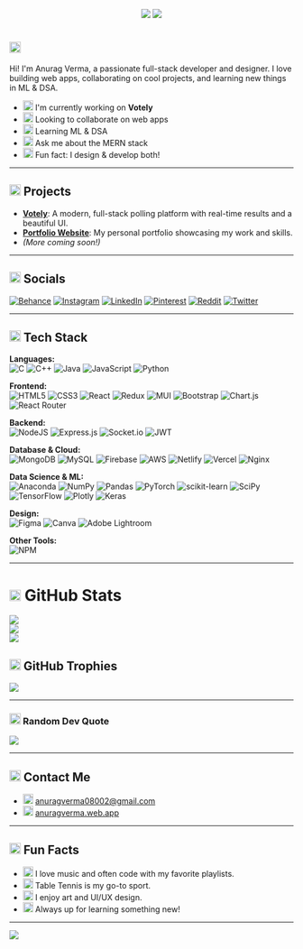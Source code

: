 <!-- Modern Icon Header Example: https://shields.io/ or SVGs -->

<p align="center">
  <img src="https://img.shields.io/badge/Full%20Stack%20Developer-22223b?style=for-the-badge&logo=react&logoColor=61DAFB" />
  <img src="https://img.shields.io/badge/Designer-22223b?style=for-the-badge&logo=figma&logoColor=F24E1E" />
</p>

# <img src="https://img.shields.io/badge/About%20Me-22223b?style=flat-square&logo=about-dot-me&logoColor=white" height="20"/> 

Hi! I'm Anurag Verma, a passionate full-stack developer and designer. I love building web apps, collaborating on cool projects, and learning new things in ML & DSA. 

- <img src="https://img.shields.io/badge/Project-Votely-blueviolet?style=flat-square&logo=github" height="18"/> I'm currently working on **Votely**
- <img src="https://img.shields.io/badge/Collaboration-Welcome-brightgreen?style=flat-square&logo=handshake&logoColor=white" height="18"/> Looking to collaborate on web apps
- <img src="https://img.shields.io/badge/Learning-ML%20%26%20DSA-orange?style=flat-square&logo=python&logoColor=white" height="18"/> Learning ML & DSA
- <img src="https://img.shields.io/badge/Ask%20Me-MERN%20Stack-61DAFB?style=flat-square&logo=react&logoColor=white" height="18"/> Ask me about the MERN stack
- <img src="https://img.shields.io/badge/Designer%20%26%20Developer-Yes-ff69b4?style=flat-square&logo=figma&logoColor=white" height="18"/> Fun fact: I design & develop both!

---

## <img src="https://img.shields.io/badge/Projects-22223b?style=flat-square&logo=github&logoColor=white" height="20"/> Projects
- **[Votely](https://github.com/Anurag-amrev-7557/votely)**: A modern, full-stack polling platform with real-time results and a beautiful UI.
- **[Portfolio Website](https://anuragverma.web.app/)**: My personal portfolio showcasing my work and skills.
- *(More coming soon!)*

---

## <img src="https://img.shields.io/badge/Socials-22223b?style=flat-square&logo=sharethis&logoColor=white" height="20"/> Socials
[![Behance](https://img.shields.io/badge/Behance-1769ff?logo=behance&logoColor=white)](https://www.behance.net/anuragverma109)
[![Instagram](https://img.shields.io/badge/Instagram-%23E4405F.svg?logo=Instagram&logoColor=white)](https://www.instagram.com/verma.anurag__/) 
[![LinkedIn](https://img.shields.io/badge/LinkedIn-%230077B5.svg?logo=linkedin&logoColor=white)](https://www.linkedin.com/in/anurag-verma-18645b280/) 
[![Pinterest](https://img.shields.io/badge/Pinterest-%23E60023.svg?logo=Pinterest&logoColor=white)](https://in.pinterest.com/anuragverma08002/) 
[![Reddit](https://img.shields.io/badge/Reddit-%23FF4500.svg?logo=Reddit&logoColor=white)](https://www.reddit.com/user/Nervous-Ad2104/) 
[![Twitter](https://img.shields.io/badge/Twitter-%231DA1F2.svg?logo=Twitter&logoColor=white)](https://x.com/Ansh1776657)

---

## <img src="https://img.shields.io/badge/Tech%20Stack-22223b?style=flat-square&logo=stackshare&logoColor=white" height="20"/> Tech Stack

**Languages:**  
![C](https://img.shields.io/badge/c-%2300599C.svg?style=flat&logo=c&logoColor=white) ![C++](https://img.shields.io/badge/c++-%2300599C.svg?style=flat&logo=c%2B%2B&logoColor=white) ![Java](https://img.shields.io/badge/java-%23ED8B00.svg?style=flat&logo=java&logoColor=white) ![JavaScript](https://img.shields.io/badge/javascript-%23323330.svg?style=flat&logo=javascript&logoColor=%23F7DF1E) ![Python](https://img.shields.io/badge/python-3670A0?style=flat&logo=python&logoColor=ffdd54)

**Frontend:**  
![HTML5](https://img.shields.io/badge/html5-%23E34F26.svg?style=flat&logo=html5&logoColor=white) ![CSS3](https://img.shields.io/badge/css3-%231572B6.svg?style=flat&logo=css3&logoColor=white) ![React](https://img.shields.io/badge/react-%2320232a.svg?style=flat&logo=react&logoColor=%2361DAFB) ![Redux](https://img.shields.io/badge/redux-%23593d88.svg?style=flat&logo=redux&logoColor=white) ![MUI](https://img.shields.io/badge/MUI-%230081CB.svg?style=flat&logo=material-ui&logoColor=white) ![Bootstrap](https://img.shields.io/badge/bootstrap-%23563D7C.svg?style=flat&logo=bootstrap&logoColor=white) ![Chart.js](https://img.shields.io/badge/chart.js-F5788D.svg?style=flat&logo=chart.js&logoColor=white) ![React Router](https://img.shields.io/badge/React_Router-CA4245?style=flat&logo=react-router&logoColor=white)

**Backend:**  
![NodeJS](https://img.shields.io/badge/node.js-6DA55F?style=flat&logo=node.js&logoColor=white) ![Express.js](https://img.shields.io/badge/express.js-%23404d59.svg?style=flat&logo=express&logoColor=%2361DAFB) ![Socket.io](https://img.shields.io/badge/Socket.io-black?style=flat&logo=socket.io&badgeColor=010101) ![JWT](https://img.shields.io/badge/JWT-black?style=flat&logo=JSON%20web%20tokens)

**Database & Cloud:**  
![MongoDB](https://img.shields.io/badge/MongoDB-%234ea94b.svg?style=flat&logo=mongodb&logoColor=white) ![MySQL](https://img.shields.io/badge/mysql-%2300f.svg?style=flat&logo=mysql&logoColor=white) ![Firebase](https://img.shields.io/badge/firebase-%23039BE5.svg?style=flat&logo=firebase) ![AWS](https://img.shields.io/badge/AWS-%23FF9900.svg?style=flat&logo=amazon-aws&logoColor=white) ![Netlify](https://img.shields.io/badge/netlify-%23000000.svg?style=flat&logo=netlify&logoColor=#00C7B7) ![Vercel](https://img.shields.io/badge/vercel-%23000000.svg?style=flat&logo=vercel&logoColor=white) ![Nginx](https://img.shields.io/badge/nginx-%23009639.svg?style=flat&logo=nginx&logoColor=white)

**Data Science & ML:**  
![Anaconda](https://img.shields.io/badge/Anaconda-%2344A833.svg?style=flat&logo=anaconda&logoColor=white) ![NumPy](https://img.shields.io/badge/numpy-%23013243.svg?style=flat&logo=numpy&logoColor=white) ![Pandas](https://img.shields.io/badge/pandas-%23150458.svg?style=flat&logo=pandas&logoColor=white) ![PyTorch](https://img.shields.io/badge/PyTorch-%23EE4C2C.svg?style=flat&logo=PyTorch&logoColor=white) ![scikit-learn](https://img.shields.io/badge/scikit--learn-%23F7931E.svg?style=flat&logo=scikit-learn&logoColor=white) ![SciPy](https://img.shields.io/badge/SciPy-%230C55A5.svg?style=flat&logo=scipy&logoColor=%white) ![TensorFlow](https://img.shields.io/badge/TensorFlow-%23FF6F00.svg?style=flat&logo=TensorFlow&logoColor=white) ![Plotly](https://img.shields.io/badge/Plotly-%233F4F75.svg?style=flat&logo=plotly&logoColor=white) ![Keras](https://img.shields.io/badge/Keras-%23D00000.svg?style=flat&logo=Keras&logoColor=white)

**Design:**  
![Figma](https://img.shields.io/badge/figma-%23F24E1E.svg?style=flat&logo=figma&logoColor=white) ![Canva](https://img.shields.io/badge/Canva-%2300C4CC.svg?style=flat&logo=Canva&logoColor=white) ![Adobe Lightroom](https://img.shields.io/badge/Adobe%20Lightroom-31A8FF.svg?style=flat&logo=Adobe%20Lightroom&logoColor=white)

**Other Tools:**  
![NPM](https://img.shields.io/badge/NPM-%23000000.svg?style=flat&logo=npm&logoColor=white)

---

# <img src="https://img.shields.io/badge/GitHub%20Stats-22223b?style=flat-square&logo=github&logoColor=white" height="20"/> GitHub Stats
![](https://github-readme-stats.vercel.app/api?username=Anurag-amrev-7557&theme=city_light&hide_border=true&include_all_commits=false&count_private=true)<br/>
![](https://github-readme-streak-stats.herokuapp.com/?user=Anurag-amrev-7557&theme=city_light&hide_border=true)<br/>
![](https://github-readme-stats.vercel.app/api/top-langs/?username=Anurag-amrev-7557&theme=city_light&hide_border=true&include_all_commits=false&count_private=true&layout=compact)

## <img src="https://img.shields.io/badge/Trophies-22223b?style=flat-square&logo=star&logoColor=white" height="20"/> GitHub Trophies
![](https://github-trophies.vercel.app/?username=Anurag-amrev-7557&theme=gitdimmed&no-frame=true&no-bg=true&margin-w=4)

---

### <img src="https://img.shields.io/badge/Dev%20Quote-22223b?style=flat-square&logo=quote&logoColor=white" height="20"/> Random Dev Quote
![](https://quotes-github-readme.vercel.app/api?type=horizontal&theme=light)

---

## <img src="https://img.shields.io/badge/Contact-22223b?style=flat-square&logo=gmail&logoColor=white" height="20"/> Contact Me
- <img src="https://img.shields.io/badge/Email-anuragverma08002@gmail.com-red?style=flat-square&logo=gmail&logoColor=white" height="18"/> anuragverma08002@gmail.com
- <img src="https://img.shields.io/badge/Portfolio-anuragverma.web.app-blue?style=flat-square&logo=google-chrome&logoColor=white" height="18"/> [anuragverma.web.app](https://anuragverma.web.app/)

---

## <img src="https://img.shields.io/badge/Fun%20Facts-22223b?style=flat-square&logo=smugmug&logoColor=white" height="20"/> Fun Facts
- <img src="https://img.shields.io/badge/Music-Lover-1DB954?style=flat-square&logo=spotify&logoColor=white" height="18"/> I love music and often code with my favorite playlists.
- <img src="https://img.shields.io/badge/Table%20Tennis-Player-ffb300?style=flat-square&logo=table-tennis&logoColor=white" height="18"/> Table Tennis is my go-to sport.
- <img src="https://img.shields.io/badge/Art%20%26%20UI%2FUX%20Design-ff69b4?style=flat-square&logo=artstation&logoColor=white" height="18"/> I enjoy art and UI/UX design.
- <img src="https://img.shields.io/badge/Learning%20New%20Things-00bcd4?style=flat-square&logo=book&logoColor=white" height="18"/> Always up for learning something new!

---
[![](https://visitcount.itsvg.in/api?id=Anurag-amrev-7557&icon=0&color=0)](https://visitcount.itsvg.in)
